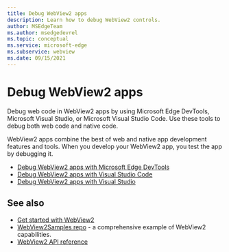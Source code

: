 ```yaml
---
title: Debug WebView2 apps
description: Learn how to debug WebView2 controls.
author: MSEdgeTeam
ms.author: msedgedevrel
ms.topic: conceptual
ms.service: microsoft-edge
ms.subservice: webview
ms.date: 09/15/2021
---
```

# Debug WebView2 apps
<!--
previously contained a single, article-scoped tabset; converted the 3 tabs to 3 .md files/articles
todo: delete .md & define a redirect?
needed as a generic landing page to link to?  
articles don't link to here
-->

Debug web code in WebView2 apps by using Microsoft Edge DevTools, Microsoft Visual Studio, or Microsoft Visual Studio Code.  Use these tools to debug both web code and native code.

WebView2 apps combine the best of web and native app development features and tools.  When you develop your WebView2 app, you test the app by debugging it.

* [Debug WebView2 apps with Microsoft Edge DevTools](debug-devtools.md)
* [Debug WebView2 apps with Visual Studio Code](debug-visual-studio-code.md)
* [Debug WebView2 apps with Visual Studio](debug-visual-studio.md)


<!-- ====================================================================== -->
## See also

* [Get started with WebView2](../get-started/get-started.md)
* [WebView2Samples repo](https://github.com/MicrosoftEdge/WebView2Samples) - a comprehensive example of WebView2 capabilities.
* [WebView2 API reference](../webview2-api-reference.md)
